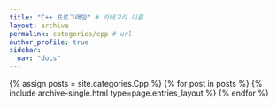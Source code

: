 ```yaml
---
title: "C++ 프로그래밍" # 카테고리 이름
layout: archive
permalink: categories/cpp # url
author_profile: true
sidebar:
  nav: "docs"
---
```


{% assign posts = site.categories.Cpp %}
{% for post in posts %} 
  {% include archive-single.html type=page.entries_layout %} 
{% endfor %}